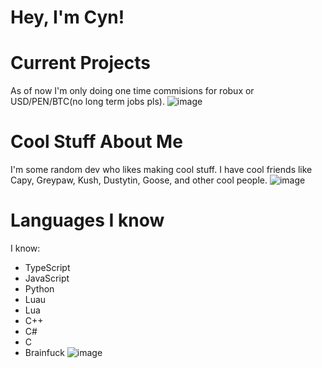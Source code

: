 # Hey, I'm Cyn!

# Current Projects
As of now I'm only doing one time commisions for robux or USD/PEN/BTC(no long term jobs pls).
![image](https://github.com/KoravyKitty105132/KoravyKitty105132/assets/145877847/6f47b268-72ee-488a-ba00-e023821ab5bc)

# Cool Stuff About Me
I'm some random dev who likes making cool stuff. I have cool friends like Capy, Greypaw, Kush, Dustytin, Goose, and other cool people.
![image](https://cdn.discordapp.com/attachments/1154955405554896979/1155285885202468934/IMG_3743.png)

# Languages I know
I know:
- TypeScript
- JavaScript
- Python
- Luau
- Lua
- C++
- C#
- C
- Brainfuck
![image](https://cdn.discordapp.com/attachments/1154955405554896979/1155287384242520155/IMG_3543.jpg)
